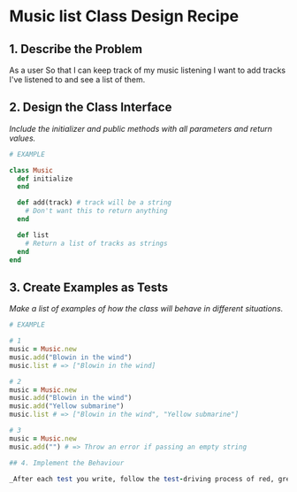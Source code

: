 # Music list Class Design Recipe

## 1. Describe the Problem

As a user
So that I can keep track of my music listening
I want to add tracks I've listened to and see a list of them.

## 2. Design the Class Interface

_Include the initializer and public methods with all parameters and return values._

```ruby
# EXAMPLE

class Music
  def initialize
  end

  def add(track) # track will be a string
    # Don't want this to return anything
  end

  def list
    # Return a list of tracks as strings
  end
end
```

## 3. Create Examples as Tests

_Make a list of examples of how the class will behave in different situations._

```ruby
# EXAMPLE

# 1
music = Music.new
music.add("Blowin in the wind")
music.list # => ["Blowin in the wind]

# 2
music = Music.new
music.add("Blowin in the wind")
music.add("Yellow submarine")
music.list # => ["Blowin in the wind", "Yellow submarine"]

# 3
music = Music.new
music.add("") # => Throw an error if passing an empty string

## 4. Implement the Behaviour

_After each test you write, follow the test-driving process of red, green, refactor to implement the behaviour._